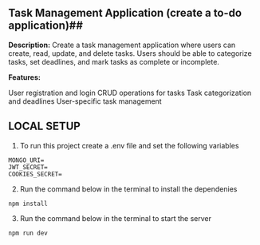 ## Task Management Application (create a to-do application)##

**Description:**
Create a task management application where users can create, read, update, and delete tasks.
Users should be able to categorize tasks, set deadlines, and mark tasks as complete or incomplete.

**Features:**

User registration and login
CRUD operations for tasks
Task categorization and deadlines
User-specific task management

## LOCAL SETUP ##
1. To run this project create a .env file and set the following variables
```
MONGO_URI=
JWT_SECRET=
COOKIES_SECRET=

```

2. Run the command below in the terminal to install the dependenies 
```
npm install

```

3. Run the command below in the terminal to start the server
```
npm run dev

```